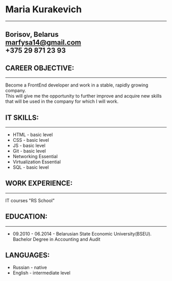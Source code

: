# Maria Kurakevich
---
Borisov, Belarus  
marfysa14@gmail.com  
+375 29 871 23 93  
---
## CAREER OBJECTIVE:

---
Become a FrontEnd developer and work in a stable, rapidly growing company.\
 This will give me the opportunity to further improve and acquire new skills that will be used in the company for which I will work.

## IT SKILLS:
---
* HTML - basic level
* CSS - basic level
* JS - basic level
* Git - basic level
* Networking Essential
* Virtualization Essential
* SQL - basic level

## WORK EXPERIENCE:
---
IT courses "RS School"

## EDUCATION:
---
* 09.2010 - 06.2014 - Belarusian State Economic University(BSEU). Bachelor Degree in Accounting and Audit

## LANGUAGES:
* Russian - native
* English - intermediate level




